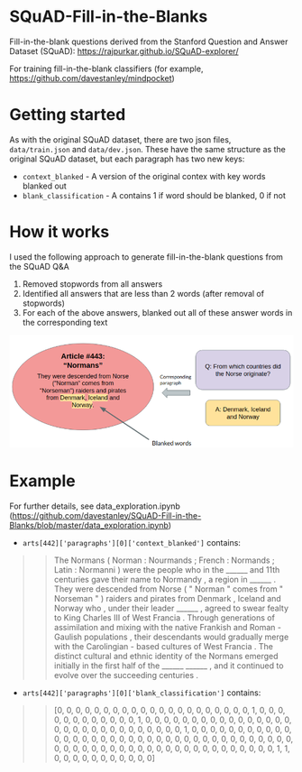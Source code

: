# SQuAD-Fill-in-the-Blanks

Fill-in-the-blank questions derived from the Stanford Question and Answer Dataset (SQuAD): https://rajpurkar.github.io/SQuAD-explorer/


For training fill-in-the-blank classifiers (for example, https://github.com/davestanley/mindpocket)

# Getting started

As with the original SQuAD dataset, there are two json files, `data/train.json` and `data/dev.json`. These have the same structure as the original SQuAD dataset, but each paragraph has two new keys: 

- `context_blanked` - A version of the original contex with key words blanked out
- `blank_classification` - A contains 1 if word should be blanked, 0 if not


# How it works

I used the following approach to generate fill-in-the-blank questions from the SQuAD Q&A
1. Removed stopwords from all answers
1. Identified all answers that are less than 2 words (after removal of stopwords)
1. For each of the above answers, blanked out all of these answer words in the corresponding text

![Algorithm Diagram](https://github.com/davestanley/SQuAD-Fill-in-the-Blanks/raw/master/algorithm_diagram.png)

# Example

For further details, see data_exploration.ipynb (https://github.com/davestanley/SQuAD-Fill-in-the-Blanks/blob/master/data_exploration.ipynb)
 - `arts[442]['paragraphs'][0]['context_blanked']` contains:
>> The Normans ( Norman : Nourmands ; French : Normands ; Latin : Normanni ) were the people who in the ______ and 11th centuries gave their name to Normandy , a region in ______ . They were descended from Norse ( " Norman " comes from " Norseman " ) raiders and pirates from Denmark , Iceland and Norway who , under their leader ______ , agreed to swear fealty to King Charles III of West Francia . Through generations of assimilation and mixing with the native Frankish and Roman - Gaulish populations , their descendants would gradually merge with the Carolingian - based cultures of West Francia . The distinct cultural and ethnic identity of the Normans emerged initially in the first half of the ______ ______ , and it continued to evolve over the succeeding centuries .

- `arts[442]['paragraphs'][0]['blank_classification']` contains:
>> [0, 0, 0, 0, 0, 0, 0, 0, 0, 0, 0, 0, 0, 0, 0, 0, 0, 0, 0, 0, 0, 1, 0, 0, 0, 0, 0, 0, 0, 0, 0, 0, 0, 0, 1, 0, 0, 0, 0, 0, 0, 0, 0, 0, 0, 0, 0, 0, 0, 0, 0, 0, 0, 0, 0, 0, 0, 0, 0, 0, 0, 0, 0, 0, 0, 1, 0, 0, 0, 0, 0, 0, 0, 0, 0, 0, 0, 0, 0, 0, 0, 0, 0, 0, 0, 0, 0, 0, 0, 0, 0, 0, 0, 0, 0, 0, 0, 0, 0, 0, 0, 0, 0, 0, 0, 0, 0, 0, 0, 0, 0, 0, 0, 0, 0, 0, 0, 0, 0, 0, 0, 0, 0, 0, 0, 0, 0, 1, 1, 0, 0, 0, 0, 0, 0, 0, 0, 0, 0, 0]
